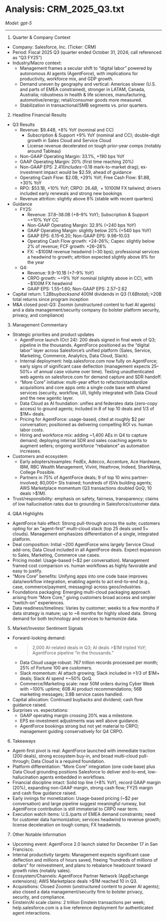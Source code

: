 # Analysis: CRM_2025_Q3.txt

*Model: gpt-5*

---

1) Quarter & Company Context
- Company: Salesforce, Inc. (Ticker: CRM)
- Period: Fiscal 2025 Q3 (quarter ended October 31, 2024; call referenced as “Q3 FY25”)
- Industry/Macro context:
  - Management frames a secular shift to “digital labor” powered by autonomous AI agents (AgentForce), with implications for productivity, workforce mix, and GDP growth.
  - Demand uneven by geography and vertical: Americas slower (U.S. and parts of EMEA constrained), stronger in LATAM, Canada, Australia; robustness in health & life sciences, manufacturing, automotive/energy; retail/consumer goods more measured.
  - Stabilization in transactional/SMB segments vs. prior quarters.

2) Headline Financial Results
- Q3 Results
  - Revenue: $9.44B, +8% YoY (nominal and CC)
    - Subscription & Support +9% YoY (nominal and CC); double-digit growth in Sales Cloud and Service Cloud
    - License revenue decelerated on tough prior-year comps (notably around Tableau)
  - Non-GAAP Operating Margin: 33.1%, +190 bps YoY
  - GAAP Operating Margin: 20% (first time reaching 20%)
  - Non-GAAP EPS: $2.41 (includes -$0.18 mark-to-market drag); ex-investment impact would be $2.59, ahead of guidance
  - Operating Cash Flow: $2.0B, +29% YoY; Free Cash Flow: $1.8B, +30% YoY
  - RPO: $53.1B, +10% YoY; CRPO: $26.4B, ~+10% YoY (nominal and CC), with ~$100M FX tailwind; drivers included early renewals and strong new bookings
  - Revenue attrition: slightly above 8% (stable with recent quarters)
- Guidance
  - FY25:
    - Revenue: $37.8–$38.0B (+8–9% YoY); Subscription & Support ~+10% YoY CC
    - Non-GAAP Operating Margin: 32.9% (+240 bps YoY)
    - GAAP Operating Margin: slightly below 20% (+540 bps YoY)
    - GAAP EPS: $6.15–$6.20; Non-GAAP EPS: $9.98–$10.03
    - Operating Cash Flow growth: +24–26%; Capex: slightly below 2% of revenue; FCF growth: +26–28%
    - FX: ~$100M revenue headwind (~30 bps); professional services a headwind to growth; attrition expected slightly above 8% for the year
  - Q4:
    - Revenue: $9.9–$10.1B (+7–9% YoY)
    - CRPO growth: ~+9% YoY nominal (slightly above in CC), with ~$100M FX headwind
    - GAAP EPS: $1.55–$1.60; Non-GAAP EPS: $2.57–$2.62
- Capital return: $1.2B buybacks and ~$400M dividends in Q3 ($1.6B total); >$20B total returns since program inception
- M&A closed post-Q3: Zoomin (unstructured content to fuel AI agents) and a data management/security company (to bolster platform security, privacy, and compliance)

3) Management Commentary
- Strategic priorities and product updates
  - AgentForce launch (Oct 24): 200 deals signed in final week of Q3; pipeline in the thousands. AgentForce positioned as the “digital labor” layer across Salesforce’s unified platform (Sales, Service, Marketing, Commerce, Analytics, Data Cloud, Slack).
  - Internal deployment: help.salesforce.com now fully on AgentForce; early signs of significant case deflection (management expects 25–50%+ of annual case volume over time). Testing unauthenticated web agents on salesforce.com for demand capture and SDR handoff.
  - “More Core” initiative: multi-year effort to refactor/standardize acquisitions and core apps onto a single code base with shared services (security, workflow, UI), tightly integrated with Data Cloud and the new agentic layer.
  - Data Cloud as AI foundation: unifies and federates data (zero-copy access) to ground agents; included in 8 of top 10 deals and 1/3 of $1M+ deals.
  - Pricing for AgentForce: usage-based, cited at roughly $2 per conversation; positioned as delivering compelling ROI vs. human labor costs.
  - Hiring and workforce mix: adding ~1,400 AEs in Q4 to capture demand; deploying internal SDR and sales coaching agents to augment sellers; ongoing workforce “rebalance” as automation increases.
- Customers and ecosystem
  - Early adopters/examples: FedEx, Adecco, Accenture, Ace Hardware, IBM, RBC Wealth Management, Vivint, Heathrow, Indeed, SharkNinja, College Possible.
  - Partners in 75% of AgentForce deals; 9 of top 10 wins partner-involved; 80,000+ SIs trained; hundreds of ISVs building agents; AWS Marketplace momentum (Q3 transactions doubled QoQ; 10 deals >$1M).
- Trust/responsibility: emphasis on safety, fairness, transparency; claims of low hallucination rates due to grounding in Salesforce/customer data.

4) Q&A Highlights
- AgentForce halo effect: Strong pull-through across the suite; customers opting for an “agent-first” multi-cloud stack (top 25 deals used 5+ clouds). Management emphasizes differentiation of a single, integrated platform.
- Deal composition: Initial ~200 AgentForce wins largely Service Cloud add-ons; Data Cloud included in all AgentForce deals. Expect expansion to Sales, Marketing, Commerce use cases.
- Pricing model: Usage-based (~$2 per conversation). Management framed cost comparison vs. human workflows as highly favorable and easy to justify.
- “More Core” benefits: Unifying apps into one code base improves data/workflow integration, enabling agents to act end-to-end (e.g., case, commerce/payment, messaging) across geos/industries.
- Foundations packaging: Emerging multi-cloud packaging approach arising from “More Core,” giving customers broad access and simpler “switch-on” experiences.
- Data readiness/timelines: Varies by customer; weeks to a few months if data strategy is mature; up to ~6 months for highly siloed data. Strong demand for both technology and services to harmonize data.

5) Market/Investor Sentiment Signals
- Forward-looking demand:
  - >2,000 AI-related deals in Q3; AI deals >$1M tripled YoY; AgentForce pipeline “in the thousands.”
  - Data Cloud usage robust: 767 trillion records processed per month; 25% of Fortune 100 are customers.
  - Slack momentum: AI attach growing; Slack included in >1/3 of $1M+ deals; Slack AI spend +~50% QoQ.
  - Commerce/Marketing scale: near 50M orders during Cyber Week with ~100% uptime; 60B AI product recommendations; 56B marketing messages; 3.8B service cases handled.
- Capital allocation: Continued buybacks and dividend; cash flow guidance raised.
- Surprises vs. expectations:
  - GAAP operating margin crossing 20% was a milestone.
  - EPS ex-investment adjustments was well above guidance.
  - AgentForce bookings strong but not yet material to CRPO; management guiding conservatively for Q4 CRPO.

6) Takeaways
- Agent-first pivot is real: AgentForce launched with immediate traction (200 deals), strong ecosystem buy-in, and broad multi-cloud pull-through; Data Cloud is a required foundation.
- Platform differentiation: “More Core” integration (one code base) plus Data Cloud grounding positions Salesforce to deliver end-to-end, low-hallucination agents embedded in workflows.
- Financial discipline intact: Solid top line (+8% YoY), record GAAP margin (20%), expanding non-GAAP margin, strong cash flow; FY25 margin and cash flow guidance raised.
- Early innings for monetization: Usage-based pricing (~$2 per conversation) and large pipeline suggest meaningful runway, but AgentForce contribution is still immaterial to CRPO near term.
- Execution watch items: U.S./parts of EMEA demand constraints; need for customer data harmonization; services headwind to revenue growth; license deceleration on tough comps; FX headwinds.

7) Other Notable Information
- Upcoming event: AgentForce 2.0 launch slated for December 17 in San Francisco.
- Internal productivity targets: Management expects significant case deflection and millions of hours saved, freeing “hundreds of millions of dollars” for reinvestment, and plans to rebalance headcount toward growth roles (notably sales).
- Ecosystem/Channels: AgentForce Partner Network (AppExchange extensions); AWS Marketplace deals >$1M reached 10 in Q3.
- Acquisitions: Closed Zoomin (unstructured content to power AI agents); also closed a data management/security firm to bolster privacy, security, and compliance.
- Einstein/AI scale claims: 2 trillion Einstein transactions per week; help.salesforce.com is a live reference deployment for authenticated agent interactions.